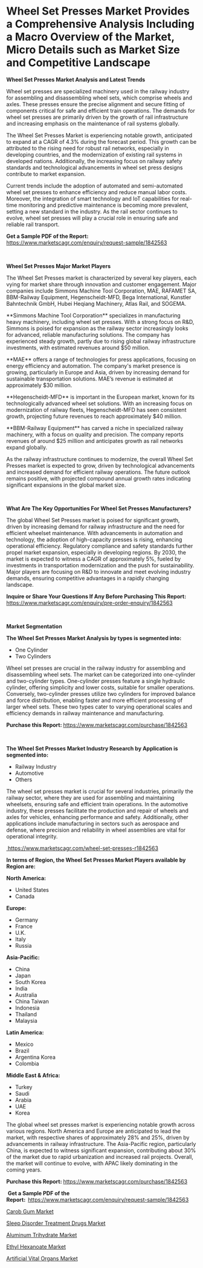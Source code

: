 <p><h1>Wheel Set Presses Market Provides a Comprehensive Analysis Including a Macro Overview of the Market, Micro Details such as Market Size and Competitive Landscape</h1></p><p><strong>Wheel Set Presses Market Analysis and Latest Trends</strong></p>
<p><p>Wheel set presses are specialized machinery used in the railway industry for assembling and disassembling wheel sets, which comprise wheels and axles. These presses ensure the precise alignment and secure fitting of components critical for safe and efficient train operations. The demands for wheel set presses are primarily driven by the growth of rail infrastructure and increasing emphasis on the maintenance of rail systems globally.</p><p>The Wheel Set Presses Market is experiencing notable growth, anticipated to expand at a CAGR of 4.3% during the forecast period. This growth can be attributed to the rising need for robust rail networks, especially in developing countries, and the modernization of existing rail systems in developed nations. Additionally, the increasing focus on railway safety standards and technological advancements in wheel set press designs contribute to market expansion.</p><p>Current trends include the adoption of automated and semi-automated wheel set presses to enhance efficiency and reduce manual labor costs. Moreover, the integration of smart technology and IoT capabilities for real-time monitoring and predictive maintenance is becoming more prevalent, setting a new standard in the industry. As the rail sector continues to evolve, wheel set presses will play a crucial role in ensuring safe and reliable rail transport.</p></p>
<p><strong>Get a Sample PDF of the Report:&nbsp;</strong> <a href="https://www.marketscagr.com/enquiry/request-sample/1842563?utm_campaign=1285&utm_medium=2&utm_source=Github&utm_content=ia&utm_term=16102024&utm_id=wheel-set-presses">https://www.marketscagr.com/enquiry/request-sample/1842563</a></p>
<p>&nbsp;</p>
<p><strong>Wheel Set Presses Major Market Players</strong></p>
<p><p>The Wheel Set Presses market is characterized by several key players, each vying for market share through innovation and customer engagement. Major companies include Simmons Machine Tool Corporation, MAE, RAFAMET SA, BBM-Railway Equipment, Hegenscheidt-MFD, Bega International, Kunstler Bahntechnik GmbH, Hubei Heqiang Machinery, Atlas Rail, and SOGEMA.</p><p>**Simmons Machine Tool Corporation** specializes in manufacturing heavy machinery, including wheel set presses. With a strong focus on R&D, Simmons is poised for expansion as the railway sector increasingly looks for advanced, reliable manufacturing solutions. The company has experienced steady growth, partly due to rising global railway infrastructure investments, with estimated revenues around $50 million.</p><p>**MAE** offers a range of technologies for press applications, focusing on energy efficiency and automation. The company's market presence is growing, particularly in Europe and Asia, driven by increasing demand for sustainable transportation solutions. MAE’s revenue is estimated at approximately $30 million.</p><p>**Hegenscheidt-MFD** is important in the European market, known for its technologically advanced wheel set solutions. With an increasing focus on modernization of railway fleets, Hegenscheidt-MFD has seen consistent growth, projecting future revenues to reach approximately $40 million.</p><p>**BBM-Railway Equipment** has carved a niche in specialized railway machinery, with a focus on quality and precision. The company reports revenues of around $25 million and anticipates growth as rail networks expand globally.</p><p>As the railway infrastructure continues to modernize, the overall Wheel Set Presses market is expected to grow, driven by technological advancements and increased demand for efficient railway operations. The future outlook remains positive, with projected compound annual growth rates indicating significant expansions in the global market size.</p></p>
<p>&nbsp;</p>
<p><strong>What Are The Key Opportunities For Wheel Set Presses Manufacturers?</strong></p>
<p><p>The global Wheel Set Presses market is poised for significant growth, driven by increasing demand for railway infrastructure and the need for efficient wheelset maintenance. With advancements in automation and technology, the adoption of high-capacity presses is rising, enhancing operational efficiency. Regulatory compliance and safety standards further propel market expansion, especially in developing regions. By 2030, the market is expected to witness a CAGR of approximately 5%, fueled by investments in transportation modernization and the push for sustainability. Major players are focusing on R&D to innovate and meet evolving industry demands, ensuring competitive advantages in a rapidly changing landscape.</p></p>
<p><strong>Inquire or Share Your Questions If Any Before Purchasing This Report:</strong> <a href="https://www.marketscagr.com/enquiry/pre-order-enquiry/1842563?utm_campaign=1285&utm_medium=2&utm_source=Github&utm_content=ia&utm_term=16102024&utm_id=wheel-set-presses">https://www.marketscagr.com/enquiry/pre-order-enquiry/1842563</a></p>
<p>&nbsp;</p>
<p><strong>Market Segmentation</strong></p>
<p><strong>The Wheel Set Presses Market Analysis by types is segmented into:</strong></p>
<p><ul><li>One Cylinder</li><li>Two Cylinders</li></ul></p>
<p><p>Wheel set presses are crucial in the railway industry for assembling and disassembling wheel sets. The market can be categorized into one-cylinder and two-cylinder types. One-cylinder presses feature a single hydraulic cylinder, offering simplicity and lower costs, suitable for smaller operations. Conversely, two-cylinder presses utilize two cylinders for improved balance and force distribution, enabling faster and more efficient processing of larger wheel sets. These two types cater to varying operational scales and efficiency demands in railway maintenance and manufacturing.</p></p>
<p><strong>Purchase this Report:&nbsp;</strong><a href="https://www.marketscagr.com/purchase/1842563?utm_campaign=1285&utm_medium=2&utm_source=Github&utm_content=ia&utm_term=16102024&utm_id=wheel-set-presses">https://www.marketscagr.com/purchase/1842563</a></p>
<p>&nbsp;</p>
<p><strong>The Wheel Set Presses Market Industry Research by Application is segmented into:</strong></p>
<p><ul><li>Railway Industry</li><li>Automotive</li><li>Others</li></ul></p>
<p><p>The wheel set presses market is crucial for several industries, primarily the railway sector, where they are used for assembling and maintaining wheelsets, ensuring safe and efficient train operations. In the automotive industry, these presses facilitate the production and repair of wheels and axles for vehicles, enhancing performance and safety. Additionally, other applications include manufacturing in sectors such as aerospace and defense, where precision and reliability in wheel assemblies are vital for operational integrity.</p></p>
<p><a href="https://www.marketscagr.com/wheel-set-presses-r1842563?utm_campaign=1285&utm_medium=2&utm_source=Github&utm_content=ia&utm_term=16102024&utm_id=wheel-set-presses">&nbsp;https://www.marketscagr.com/wheel-set-presses-r1842563</a></p>
<p><strong>In terms of Region, the Wheel Set Presses Market Players available by Region are:</strong></p>
<p>
    <p> <strong> North America: </strong>
        <ul>
            <li>United States</li>
            <li>Canada</li>
        </ul>
        </p> 
    <p> <strong> Europe: </strong>
        <ul>
            <li>Germany</li>
            <li>France</li>
            <li>U.K.</li>
            <li>Italy</li>
            <li>Russia</li>
        </ul>
        </p> 
    <p> <strong> Asia-Pacific: </strong>
        <ul>
            <li>China</li>
            <li>Japan</li>
            <li>South Korea</li>
            <li>India</li>
            <li>Australia</li>
            <li>China Taiwan</li>
            <li>Indonesia</li>
            <li>Thailand</li>
            <li>Malaysia</li>
        </ul>
        </p> 
    <p> <strong> Latin America: </strong>
        <ul>
            <li>Mexico</li>
            <li>Brazil</li>
            <li>Argentina Korea</li>
            <li>Colombia</li>
        </ul>
        </p> 
    <p> <strong> Middle East & Africa: </strong>
        <ul>
            <li>Turkey</li>
            <li>Saudi</li>
            <li>Arabia</li>
            <li>UAE</li>
            <li>Korea</li>
        </ul>
    </p>
    </p>
<p><p>The global wheel set presses market is experiencing notable growth across various regions. North America and Europe are anticipated to lead the market, with respective shares of approximately 28% and 25%, driven by advancements in railway infrastructure. The Asia-Pacific region, particularly China, is expected to witness significant expansion, contributing about 30% of the market due to rapid urbanization and increased rail projects. Overall, the market will continue to evolve, with APAC likely dominating in the coming years.</p></p>
<p><strong>Purchase this Report: </strong><a href="https://www.marketscagr.com/purchase/1842563?utm_campaign=1285&utm_medium=2&utm_source=Github&utm_content=ia&utm_term=16102024&utm_id=wheel-set-presses">https://www.marketscagr.com/purchase/1842563</a></p>
<p>&nbsp;<strong>Get a Sample PDF of the Report:&nbsp;&nbsp;</strong><a href="https://www.marketscagr.com/enquiry/request-sample/1842563?utm_campaign=1285&utm_medium=2&utm_source=Github&utm_content=ia&utm_term=16102024&utm_id=wheel-set-presses">https://www.marketscagr.com/enquiry/request-sample/1842563</a></p>
<p><strong></strong></p>
<p><p><a href="https://www.linkedin.com/pulse/carob-gum-market-pulse-138-expansion-blueprint-2024-2031-vtrge?utm_campaign=1285&utm_medium=2&utm_source=Github&utm_content=ia&utm_term=16102024&utm_id=wheel-set-presses">Carob Gum Market</a></p><p><a href="https://github.com/ottolineki0zc/Market-Research-Report-List-1/blob/main/sleep-disorder-treatment-drugs-market.md?utm_campaign=1285&utm_medium=2&utm_source=Github&utm_content=ia&utm_term=16102024&utm_id=wheel-set-presses">Sleep Disorder Treatment Drugs Market</a></p><p><a href="https://www.linkedin.com/pulse/global-aluminum-trihydrate-market-focus-application-end-use-cfpge?utm_campaign=1285&utm_medium=2&utm_source=Github&utm_content=ia&utm_term=16102024&utm_id=wheel-set-presses">Aluminum Trihydrate Market</a></p><p><a href="https://www.linkedin.com/pulse/decoding-ethyl-hexanoate-market-signals-growth-algorithms-fwc9e?utm_campaign=1285&utm_medium=2&utm_source=Github&utm_content=ia&utm_term=16102024&utm_id=wheel-set-presses">Ethyl Hexanoate Market</a></p><p><a href="https://github.com/angilaguardtd7/Market-Research-Report-List-1/blob/main/artificial-vital-organs-market.md?utm_campaign=1285&utm_medium=2&utm_source=Github&utm_content=ia&utm_term=16102024&utm_id=wheel-set-presses">Artificial Vital Organs Market</a></p></p>